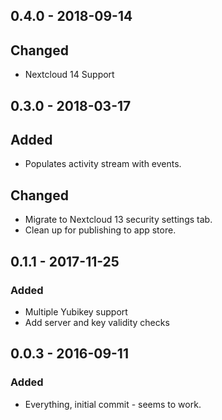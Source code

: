 ## 0.4.0 - 2018-09-14
## Changed
- Nextcloud 14 Support

## 0.3.0 - 2018-03-17
## Added
- Populates activity stream with events.

## Changed
- Migrate to Nextcloud 13 security settings tab.
- Clean up for publishing to app store.

## 0.1.1 - 2017-11-25
### Added
- Multiple Yubikey support
- Add server and key validity checks

## 0.0.3 - 2016-09-11
### Added
- Everything, initial commit - seems to work.
